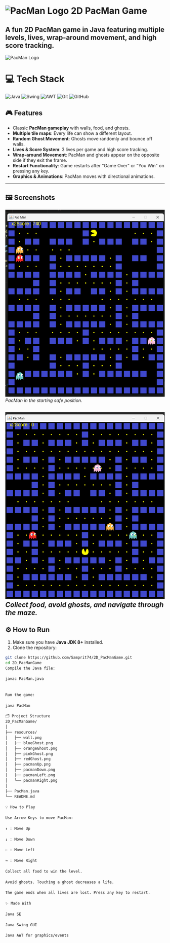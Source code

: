 # ![PacMan Logo](https://logos-world.net/wp-content/uploads/2023/03/Pacman-Emblem.png) 2D PacMan Game

A fun **2D PacMan game in Java** featuring multiple levels, lives, wrap-around movement, and high score tracking.
---
![PacMan Logo](https://tse4.mm.bing.net/th/id/OIP.aP-W9RDfjoz-Fv-wkjASTwHaEc?pid=Api&P=0&h=180)
# 💻 Tech Stack

![Java](https://img.shields.io/badge/java-%23ED8B00.svg?style=plastic&logo=openjdk&logoColor=white) 
![Swing](https://img.shields.io/badge/Java_Swing-007396?style=plastic&logo=java&logoColor=white) 
![AWT](https://img.shields.io/badge/Java_AWT-FF6F00?style=plastic&logo=java&logoColor=white)
![Git](https://img.shields.io/badge/git-%23F05033.svg?style=plastic&logo=git&logoColor=white)
![GitHub](https://img.shields.io/badge/github-%23121011.svg?style=plastic&logo=github&logoColor=white)

## 🎮 Features

- Classic **PacMan gameplay** with walls, food, and ghosts.
- **Multiple tile maps**: Every life can show a different layout.
- **Random Ghost Movement**: Ghosts move randomly and bounce off walls.
- **Lives & Score System**: 3 lives per game and high score tracking.
- **Wrap-around Movement**: PacMan and ghosts appear on the opposite side if they exit the frame.
- **Restart Functionality**: Game restarts after "Game Over" or "You Win" on pressing any key.
- **Graphics & Animations**: PacMan moves with directional animations.

---

## 🖼 Screenshots

![PacMan Start Screen](https://github.com/Samprit74/2D_PacManGame/blob/main/src/resources/Screenshot%202025-09-28%20162719.png)  
*PacMan in the starting safe position.*

![Gameplay](https://github.com/Samprit74/2D_PacManGame/blob/main/src/resources/Screenshot%202025-09-28%20162520.png)  
*Collect food, avoid ghosts, and navigate through the maze.*
---

## ⚙️ How to Run

1. Make sure you have **Java JDK 8+** installed.
2. Clone the repository:

```bash
git clone https://github.com/Samprit74/2D_PacManGame.git
cd 2D_PacManGame
Compile the Java file:

javac PacMan.java


Run the game:

java PacMan

🗂 Project Structure
2D_PacManGame/
│
├── resources/
│   ├── wall.png
│   ├── blueGhost.png
│   ├── orangeGhost.png
│   ├── pinkGhost.png
│   ├── redGhost.png
│   ├── pacmanUp.png
│   ├── pacmanDown.png
│   ├── pacmanLeft.png
│   └── pacmanRight.png
│
├── PacMan.java
└── README.md

💡 How to Play

Use Arrow Keys to move PacMan:

↑ : Move Up

↓ : Move Down

← : Move Left

→ : Move Right

Collect all food to win the level.

Avoid ghosts. Touching a ghost decreases a life.

The game ends when all lives are lost. Press any key to restart.

✨ Made With

Java SE

Java Swing GUI

Java AWT for graphics/events
